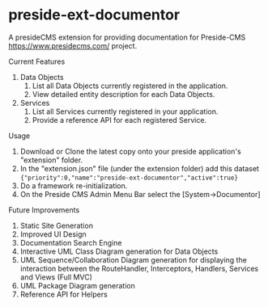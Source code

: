 # preside-ext-documentor

A presideCMS extension for providing documentation for Preside-CMS https://www.presidecms.com/ project.

Current Features
<ol>
<li>Data Objects
	<ol>
		<li>List all Data Objects currently registered in the application.</li>
		<li>View detailed entity description for each Data Objects.</li>
	</ol>
</li>
<li>Services
	<ol>
		<li>List all Services currently registered in your application.</li>
		<li>Provide a reference API for each registered Service.</li>
	</ol>
</li>
</ol>

Usage
<ol>
	<li>Download or Clone the latest copy onto your preside application's "extension" folder.</li>
	<li>In the "extension.json" file (under the extension folder) add this dataset 		<code>{"priority":0,"name":"preside-ext-documentor","active":true}</code> </li>
	<li>Do a framework re-initialization.</li>
	<li>On the Preside CMS Admin Menu Bar select the [System->Documentor]</li>
</ol>
   
Future Improvements
<ol>
	<li>Static Site Generation</li>
	<li>Improved UI Design</li>
	<li>Documentation Search Engine</li>
	<li>Interactive UML Class Diagram generation for Data Objects</li>
	<li>UML Sequence/Collaboration Diagram generation for displaying the interaction between the RouteHandler, Interceptors, Handlers, Services and Views (Full MVC)</li>
	<li>UML Package Diagram generation</li>
	<li>Reference API for Helpers</li>
</ol>